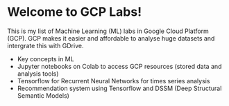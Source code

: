 # Welcome to GCP Labs!

This is my list of Machine Learning (ML) labs in Google Cloud Platform (GCP). 
GCP makes it easier and affordable to analyse huge datasets and intergrate this with GDrive.

* Key concepts in ML
* Jupyter notebooks on Colab to access GCP resources (stored data and analysis tools)
* Tensorflow for Recurrent Neural Networks for times series analysis 
* Recommendation system using Tensorflow and DSSM (Deep Structural Semantic Models)

